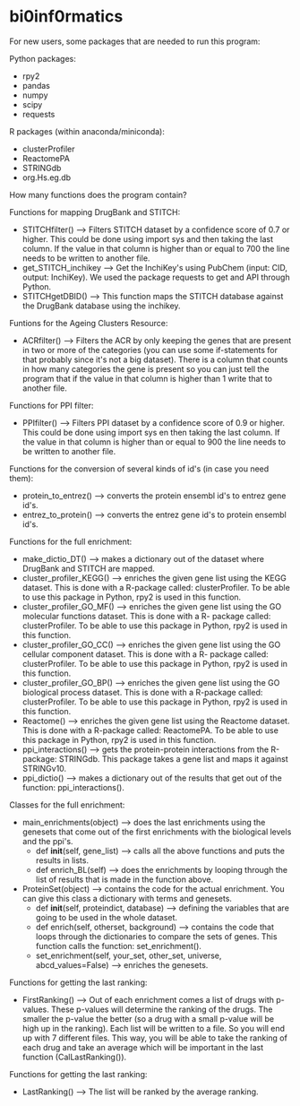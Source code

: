 # bi0inf0rmatics

For new users, some packages that are needed to run this program: 

Python packages: 
- rpy2
- pandas
- numpy
- scipy
- requests

R packages (within anaconda/miniconda): 
- clusterProfiler
- ReactomePA 
- STRINGdb
- org.Hs.eg.db

How many functions does the program contain? 

Functions for mapping DrugBank and STITCH: 
- STITCHfilter() --> Filters STITCH dataset by a confidence score of 0.7 or higher. This could be done using import sys and then taking the last column. If the value in that column is higher than or equal to 700 the line needs to be written to another file.  
- get_STITCH_inchikey --> Get the InchiKey's using PubChem (input: CID, output: InchiKey). We used the package requests to get and API through Python.  
- STITCHgetDBID() --> This function maps the STITCH database against the DrugBank database using the inchikey.

Funtions for the Ageing Clusters Resource:
- ACRfilter() --> Filters the ACR by only keeping the genes that are present in two or more of the categories (you can use some if-statements for that probably since it's not a big dataset). There is a column that counts in how many categories the gene is present so you can just tell the program that if the value in that column is higher than 1 write that to another file. 

Functions for PPI filter: 
- PPIfilter() --> Filters PPI dataset by a confidence score of 0.9 or higher. This could be done using import sys en then taking the last column. If the value in that column is higher than or equal to 900 the line needs to be written to another file. 

Functions for the conversion of several kinds of id's (in case you need them): 
- protein_to_entrez() --> converts the protein ensembl id's to entrez gene id's. 
- entrez_to_protein() --> converts the entrez gene id's to protein ensembl id's.

Functions for the full enrichment: 
- make_dictio_DT() --> makes a dictionary out of the dataset where DrugBank and STITCH are mapped. 
- cluster_profiler_KEGG() --> enriches the given gene list using the KEGG dataset. This is done with a R-package called: 
clusterProfiler. To be able to use this package in Python, rpy2 is used in this function. 
- cluster_profiler_GO_MF() --> enriches the given gene list using the GO molecular functions dataset. This is done with a R-
package called: clusterProfiler. To be able to use this package in Python, rpy2 is used in this function. 
- cluster_profiler_GO_CC() --> enriches the given gene list using the GO cellular component dataset. This is done with a R-
package called: clusterProfiler. To be able to use this package in Python, rpy2 is used in this function. 
- cluster_profiler_GO_BP() --> enriches the given gene list using the GO biological process dataset. This is done with a R-package called: clusterProfiler. To be able to use this package in Python, rpy2 is used in this function. 
- Reactome() --> enriches the given gene list using the Reactome dataset. This is done with a R-package called: ReactomePA.
To be able to use this package in Python, rpy2 is used in this function. 
- ppi_interactions() --> gets the protein-protein interactions from the R-package: STRINGdb. This package takes a gene list
and maps it against STRINGv10. 
- ppi_dictio() --> makes a dictionary out of the results that get out of the function: ppi_interactions(). 

Classes for the full enrichment:
- main_enrichments(object) --> does the last enrichments using the genesets that come out of the first enrichments with the 
biological levels and the ppi's.
  - def __init__(self, gene_list) --> calls all the above functions and puts the results in lists. 
  - def enrich_BL(self) --> does the enrichments by looping through the list of results that is made in the function above. 
- ProteinSet(object) --> contains the code for the actual enrichment. You can give this class a dictionary with terms and 
genesets. 
  - def __init__(self, proteindict, database) --> defining the variables that are going to be used in the whole dataset. 
  - def enrich(self, otherset, background) --> contains the code that loops through the dictionaries to compare the sets of 
  genes. This function calls the function: set_enrichment(). 
  - set_enrichment(self, your_set, other_set, universe, abcd_values=False) --> enriches the genesets. 


Functions for getting the last ranking: 
- FirstRanking() --> Out of each enrichment comes a list of drugs with p-values. These p-values will determine the ranking of the drugs. The smaller the p-value the better (so a drug with a small p-value will be high up in the ranking). Each list will be written to a file. So you will end up with 7 different files. This way, you will be able to take the ranking of each drug and take an average which will be important in the last function (CalLastRanking()).  

Functions for getting the last ranking:  
- LastRanking() --> The list will be ranked by the average ranking.
